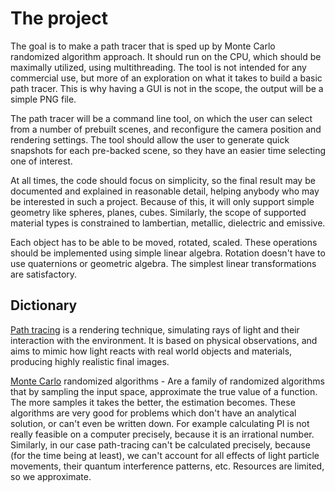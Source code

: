 
# The project

The goal is to make a path tracer that is sped up by Monte Carlo randomized algorithm approach.
It should run on the CPU, which should be maximally utilized, using multithreading.
The tool is not intended for any commercial use, but more of an exploration on what it takes to build a basic path tracer.
This is why having a GUI is not in the scope, the output will be a simple PNG file.

The path tracer will be a command line tool, on which the user can select from a number of prebuilt scenes, and reconfigure the
camera position and rendering settings.
The tool should allow the user to generate quick snapshots for each pre-backed scene, so they have an easier time selecting one of interest.

At all times, the code should focus on simplicity, so the final result may be documented and explained in reasonable detail, helping anybody
who may be interested in such a project.
Because of this, it will only support simple geometry like spheres, planes, cubes.
Similarly, the scope of supported material types is constrained to lambertian, metallic, dielectric and emissive.

Each object has to be able to be moved, rotated, scaled. These operations should be implemented using simple linear algebra.
Rotation doesn't have to use quaternions or geometric algebra. The simplest linear transformations are satisfactory.

## Dictionary

[Path tracing](https://en.wikipedia.org/wiki/Path_tracing) is a rendering technique, simulating rays of light and their interaction with the environment.
It is based on physical observations, and aims to mimic how light reacts with real world objects and materials, producing highly realistic final images.

[Monte Carlo](https://en.wikipedia.org/wiki/Monte_Carlo_algorithm) randomized algorithms - Are a family of randomized algorithms that by sampling
the input space, approximate the true value of a function. The more samples it takes the better, the estimation becomes.
These algorithms are very good for problems which don't have an analytical solution, or can't even be written down. For example calculating PI
is not really feasible on a computer precisely, because it is an irrational number. Similarly, in our case path-tracing can't be calculated
precisely, because (for the time being at least), we can't account for all effects of light particle movements, their quantum interference patterns, etc.
Resources are limited, so we approximate.
